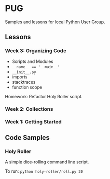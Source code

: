 # PUG

Samples and lessons for local Python User Group.

## Lessons

### Week 3: Organizing Code
- Scripts and Modules
- `__name__ == '__main__'`
- `__init__.py`
- imports
- stacktraces
- function scope

Homework: Refactor Holy Roller script.

### Week 2: Collections

### Week 1: Getting Started

## Code Samples

### Holy Roller

A simple dice-rolling command line script.

To run: `python holy-roller/roll.py 20`
